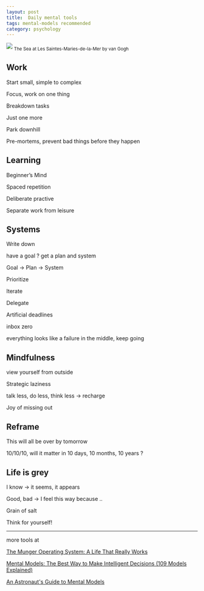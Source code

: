 ```yaml
---
layout: post
title:  Daily mental tools 
tags: mental-models recommended
category: psychology
---
```


![](https://www.vangoghmuseum.nl/download/6e320ca7-a502-4e56-abde-4222c3332ef4.jpg)
<sub>The Sea at Les Saintes-Maries-de-la-Mer by van Gogh</sub>


## Work

Start small, simple to complex 

Focus, work on one thing 

Breakdown tasks 

Just one more 

Park downhill 

Pre-mortems, prevent bad things before they happen 

## Learning 

Beginner’s Mind

Spaced repetition 

Deliberate practive 

Separate work from leisure 

## Systems

Write down 

have a goal ? get a plan and system 

Goal -> Plan -> System 

Prioritize 

Iterate

Delegate 

Artificial deadlines

inbox zero 

everything looks like a failure in the middle, keep going 

## Mindfulness

view yourself from outside 

Strategic laziness

talk less, do less, think less -> recharge 

Joy of missing out 

## Reframe

This will all be over by tomorrow 

10/10/10, will it matter in 10 days, 10 months, 10 years ?


## Life is grey 

I know -> it seems, it appears 

Good, bad -> I feel this way because .. 

Grain of salt 

Think for yourself! 

---

more tools at 

[The Munger Operating System: A Life That Really Works](https://fs.blog/2016/04/munger-operating-system/)

[Mental Models: The Best Way to Make Intelligent Decisions (109 Models Explained)](https://fs.blog/mental-models/)

[An Astronaut's Guide to Mental Models](https://fs.blog/2020/02/mental-models-in-space/)
